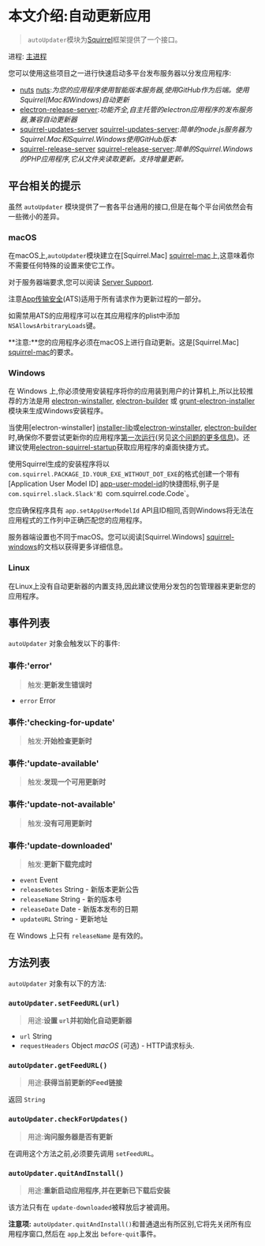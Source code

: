 # 本文介绍:自动更新应用
> `autoUpdater`模块为[Squirrel](https://github.com/Squirrel)框架提供了一个接口。

进程: [主进程](../glossary.md#主进程)          

您可以使用这些项目之一进行快速启动多平台发布服务器以分发应用程序:
- [nuts] [nuts]:*为您的应用程序使用智能版本服务器,使用GitHub作为后端。使用Squirrel(Mac和Windows)自动更新*
- [electron-release-server][electron-release-server]:*功能齐全,自主托管的electron应用程序的发布服务器,兼容自动更新器*
- [squirrel-updates-server] [squirrel-updates-server]:*简单的node.js服务器为Squirrel.Mac和Squirrel.Windows使用GitHub版本*
- [squirrel-release-server] [squirrel-release-server]:*简单的Squirrel.Windows的PHP应用程序,它从文件夹读取更新。支持增量更新。*

## 平台相关的提示

虽然 `autoUpdater` 模块提供了一套各平台通用的接口,但是在每个平台间依然会有一些微小的差异。

### macOS

在macOS上,`autoUpdater`模块建立在[Squirrel.Mac] [squirrel-mac]上,这意味着你不需要任何特殊的设置来使它工作。

对于服务器端要求,您可以阅读 [Server Support][server-support]. 

注意[App传输安全](https://developer.apple.com/library/content/documentation/General/Reference/InfoPlistKeyReference/Articles/CocoaKeys.html#//apple_ref/doc/uid/TP40009251-SW35)(ATS)适用于所有请求作为更新过程的一部分。

如需禁用ATS的应用程序可以在其应用程序的plist中添加 `NSAllowsArbitraryLoads`键。

**注意:**您的应用程序必须在macOS上进行自动更新。这是[Squirrel.Mac] [squirrel-mac]的要求。

### Windows

在 Windows 上,你必须使用安装程序将你的应用装到用户的计算机上,所以比较推荐的方法是用 [electron-winstaller][installer-lib], [electron-builder][electron-builder-lib] 或 [grunt-electron-installer][installer] 模块来生成Windows安装程序。

当使用[electron-winstaller] [installer-lib]或[electron-winstaller][installer-lib], [electron-builder][electron-builder-lib]时,确保你不要尝试更新你的应用程序[第一次运行](https://github.com/electron/windows-installer＃handling-squirrel-events)(另见[这个问题的更多信息](https://github.com/electron/electron/issues/7155))。还建议使用[electron-squirrel-startup](https://github.com/mongodb-js/electron-squirrel-startup)获取应用程序的桌面快捷方式。

使用Squirrel生成的安装程序将以 `com.squirrel.PACKAGE_ID.YOUR_EXE_WITHOUT_DOT_EXE`的格式创建一个带有[Application User Model ID] [app-user-model-id]的快捷图标,例子是 `com.squirrel.slack.Slack'和 `com.squirrel.code.Code`。

您应确保程序具有 `app.setAppUserModelId` API且ID相同,否则Windows将无法在应用程式的工作列中正确匹配您的应用程序。

服务器端设置也不同于macOS。您可以阅读[Squirrel.Windows] [squirrel-windows]的文档以获得更多详细信息。

### Linux

在Linux上没有自动更新器的内置支持,因此建议使用分发包的包管理器来更新您的应用程序。

## 事件列表

`autoUpdater` 对象会触发以下的事件:

### 事件:'error'
> 触发:**更新发生错误时**

* `error` Error

### 事件:'checking-for-update'
> 触发:**开始检查更新时**

### 事件:'update-available'
> 触发:**发现一个可用更新时**

### 事件:'update-not-available'
> 触发:**没有可用更新时**

### 事件:'update-downloaded'
> 触发:**更新下载完成时**

* `event` Event
* `releaseNotes` String - 新版本更新公告
* `releaseName` String - 新的版本号
* `releaseDate` Date - 新版本发布的日期
* `updateURL` String - 更新地址

在 Windows 上只有 `releaseName` 是有效的。

## 方法列表

`autoUpdater` 对象有以下的方法:

### `autoUpdater.setFeedURL(url)`
> 用途:**设置 `url`并初始化自动更新器**

* `url` String
* `requestHeaders` Object _macOS_ (可选) - HTTP请求标头.

### `autoUpdater.getFeedURL()`
> 用途:**获得当前更新的Feed链接**

 返回 `String` 
 
### `autoUpdater.checkForUpdates()`
> 用途:**询问服务器是否有更新**

在调用这个方法之前,必须要先调用 `setFeedURL`。

### `autoUpdater.quitAndInstall()`
> 用途:**重新启动应用程序,并在更新已下载后安装**

该方法只有在 `update-downloaded`被释放后才被调用。

**注意项:** `autoUpdater.quitAndInstall()`和普通退出有所区别,它将先关闭所有应用程序窗口,然后在 `app`上发出 `before-quit`事件。

[squirrel-mac]: https://github.com/Squirrel/Squirrel.Mac
[server-support]: https://github.com/Squirrel/Squirrel.Mac#server-support
[squirrel-windows]: https://github.com/Squirrel/Squirrel.Windows
[installer]: https://github.com/electron/grunt-electron-installer
[installer-lib]: https://github.com/electron/windows-installer
[electron-builder-lib]: https://github.com/electron-userland/electron-builder
[app-user-model-id]: https://msdn.microsoft.com/en-us/library/windows/desktop/dd378459(v=vs.85).aspx
[electron-release-server]: https://github.com/ArekSredzki/electron-release-server
[squirrel-updates-server]: https://github.com/Aluxian/squirrel-updates-server
[nuts]: https://github.com/GitbookIO/nuts
[squirrel-release-server]: https://github.com/Arcath/squirrel-release-server